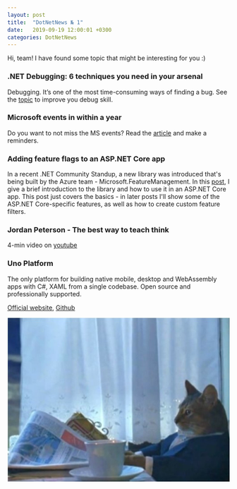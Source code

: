 ```yaml
---
layout: post
title:  "DotNetNews № 1"
date:   2019-09-19 12:00:01 +0300
categories: DotNetNews
---
```


Hi, team! I have found some topic that might be interesting for you :)

### .NET Debugging: 6 techniques you need in your arsenal

Debugging. It’s one of the most time-consuming ways of finding a bug. See the [topic](https://raygun.com/blog/dot-net-debugging/) to improve you debug skill.

### Microsoft events in within a year

Do you want to not miss the MS events? Read the [article](https://blogs.microsoft.com/blog/2019/09/16/microsoft-events-the-year-ahead/) and make a reminders.

### Adding feature flags to an ASP.NET Core app

In a recent .NET Community Standup, a new library was introduced that's being built by the Azure team - Microsoft.FeatureManagement. In this
[post](https://andrewlock.net/introducing-the-microsoft-featuremanagement-library-adding-feature-flags-to-an-asp-net-core-app-part-1/), I give a brief introduction to the library and how to use it in an ASP.NET Core app. This post just covers the basics - in later posts I'll show some of the ASP.NET Core-specific features, as well as how to create custom feature filters.

### Jordan Peterson - The best way to teach think

4-min video on [youtube](https://www.youtube.com/watch?v=x0vUsxhMczI)

### Uno Platform

The only platform for building native mobile, desktop and WebAssembly apps with C#, XAML from a single codebase. Open source and professionally supported.

[Official website](https://platform.uno/), [Github](https://github.com/unoplatform/uno)

![reading cat](/assets/img/reading_cat_2019-09-19.jpg)
